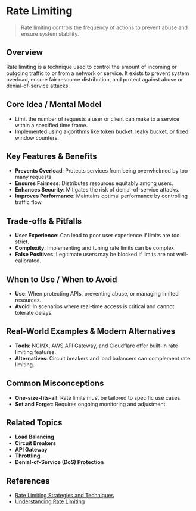 # Rate Limiting

> Rate limiting controls the frequency of actions to prevent abuse and ensure system stability.

## Overview
Rate limiting is a technique used to control the amount of incoming or outgoing traffic to or from a network or service. It exists to prevent system overload, ensure fair resource distribution, and protect against abuse or denial-of-service attacks.

## Core Idea / Mental Model
- Limit the number of requests a user or client can make to a service within a specified time frame.
- Implemented using algorithms like token bucket, leaky bucket, or fixed window counters.

## Key Features & Benefits
- **Prevents Overload**: Protects services from being overwhelmed by too many requests.
- **Ensures Fairness**: Distributes resources equitably among users.
- **Enhances Security**: Mitigates the risk of denial-of-service attacks.
- **Improves Performance**: Maintains optimal performance by controlling traffic flow.

## Trade-offs & Pitfalls
- **User Experience**: Can lead to poor user experience if limits are too strict.
- **Complexity**: Implementing and tuning rate limits can be complex.
- **False Positives**: Legitimate users may be blocked if limits are not well-calibrated.

## When to Use / When to Avoid
- **Use**: When protecting APIs, preventing abuse, or managing limited resources.
- **Avoid**: In scenarios where real-time access is critical and cannot tolerate delays.

## Real-World Examples & Modern Alternatives
- **Tools**: NGINX, AWS API Gateway, and Cloudflare offer built-in rate limiting features.
- **Alternatives**: Circuit breakers and load balancers can complement rate limiting.

## Common Misconceptions
- **One-size-fits-all**: Rate limits must be tailored to specific use cases.
- **Set and Forget**: Requires ongoing monitoring and adjustment.

## Related Topics
- **Load Balancing**
- **Circuit Breakers**
- **API Gateway**
- **Throttling**
- **Denial-of-Service (DoS) Protection**

## References
- [Rate Limiting Strategies and Techniques](https://cloud.google.com/architecture/rate-limiting-strategies-techniques)  
- [Understanding Rate Limiting](https://developer.mozilla.org/en-US/docs/Web/HTTP/Rate_limiting)
